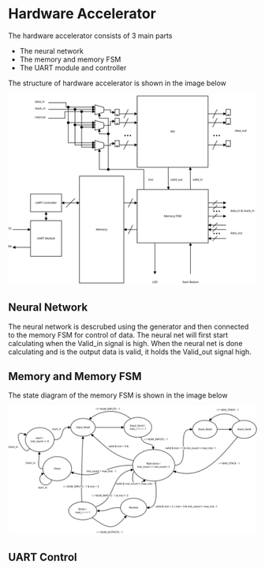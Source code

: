 # Hardware Accelerator

The hardware accelerator consists of 3 main parts
- The neural network
- The memory and memory FSM
- The UART module and controller

The structure of hardware accelerator is shown in the image below

![Block diagram of the hardware accelerator](Hardware-Accelerator-diagram.svg)

## Neural Network

The neural network is descrubed using the generator and then connected to the memory FSM for control of data. The neural net will first start calculating when the Valid_in signal is high. When the neural net is done calculating and is the output data is valid, it holds the Valid_out signal high.

## Memory and Memory FSM

The state diagram of the memory FSM is shown in the image below

![The state diagram of the memory FSM](Memory-FSM-state-diagram.svg)

## UART Control